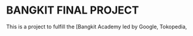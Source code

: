 # BANGKIT FINAL PROJECT 
This is a project to fulfill the [Bangkit Academy led by Google, Tokopedia, 